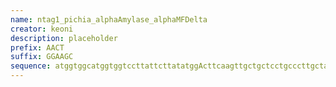 ```yaml
---
name: ntag1_pichia_alphaAmylase_alphaMFDelta
creator: keoni
description: placeholder
prefix: AACT
suffix: GGAAGC
sequence: atggtggcatggtggtccttattcttatatggActtcaagttgctgctcctgcccttgctatgagatttcctagtattttcactgctgtgctatttgccgctagttccgctctagctgctccagttaatactactactgaagatgaattggagggtgacttcgatgttgctgttctgcctttttccgcttctatcgcagccaaggaagaaggtgtatctctagagaagcgt
---
```

